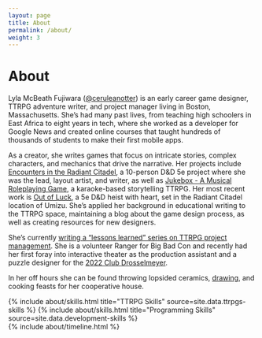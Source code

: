 ```yaml
---
layout: page
title: About
permalink: /about/
weight: 3
---
```


# **About**

Lyla McBeath Fujiwara ([@ceruleanotter](https://twitter.com/CeruleanOtter)) is an early career game designer, TTRPG adventure writer, and project manager living in Boston, Massachusetts. She’s had many past lives, from teaching high schoolers in East Africa to eight years in tech, where she worked as a developer for Google News and created online courses that taught hundreds of thousands of students to make their first mobile apps.

As a creator, she writes games that focus on intricate stories, complex characters, and mechanics that drive the narrative. Her projects include [Encounters in the Radiant Citadel](https://www.dmsguild.com/product/414428/Encounters-in-the-Radiant-Citadel), a 10-person D&D 5e project where she was the lead, layout artist, and writer, as well as [Jukebox - A Musical Roleplaying Game](https://jarofeyes.itch.io/jukebox), a karaoke-based storytelling TTRPG. Her most recent work is [Out of Luck](https://www.dmsguild.com/product/427134/Out-of-Luck), a 5e D&D heist with heart, set in the Radiant Citadel location of Umizu. She’s applied her background in educational writing to the TTRPG space, maintaining a blog about the game design process, as well as creating resources for new designers. 

She’s currently [writing a “lessons learned” series on TTRPG project management](http://jarofeyes.substack.com/). She is a volunteer Ranger for Big Bad Con and recently had her first foray into interactive theater as the production assistant and a puzzle designer for the [2022 Club Drosselmeyer](https://www.clubdrosselmeyer.com/).

In her off hours she can be found throwing lopsided ceramics, [drawing](https://www.instagram.com/ceruleanotter/), and cooking feasts for her cooperative house.


<div class="row">
{% include about/skills.html title="TTRPG Skills" source=site.data.ttrpgs-skills %}
{% include about/skills.html title="Programming Skills" source=site.data.development-skills %}

</div>

<div class="row">
{% include about/timeline.html %}
</div>